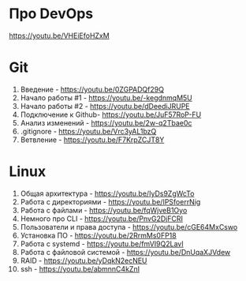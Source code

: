 # Про DevOps
https://youtu.be/VHEiEfoHZxM
# Git
1) Введение - https://youtu.be/0ZGPADQf29Q
2) Начало работы #1 - https://youtu.be/-kegdnmqM5U
3) Начало работы #2 - https://youtu.be/dDeediJRUPE
4) Подключение к Github-  https://youtu.be/JuF57RoP-FU
5) Анализ изменений - https://youtu.be/2w-q2Tbae0c
6) .gitignore - https://youtu.be/Vrc3yAL1bzQ
7) Ветвление - https://youtu.be/F7KrpZCJT8Y
# Linux
1) Общая архитектура - https://youtu.be/IyDs9ZgWcTo
2) Работа с директориями - https://youtu.be/IPSfoerrNig
3) Работа с файлами - https://youtu.be/fqWjveB1Oyo
4) Немного про CLI - https://youtu.be/PnvG2DjFCRI
5) Пользователи и права доступа - https://youtu.be/cGE64MxCswo
6) Установка ПО - https://youtu.be/2RrmMs0FP18
7) Работа с systemd - https://youtu.be/fmVI9Q2LavI
8) Работа с файловой системой - https://youtu.be/DnUqaXJVdew
9) RAID - https://youtu.be/yDqkN2ecNEU
10) ssh - https://youtu.be/abmnnC4kZnI

